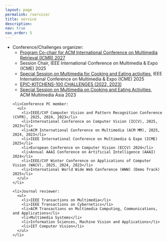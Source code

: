 ```yaml
---
layout: page
permalink: /service/
title: service
description: 
nav: true
nav_order: 5
---
```


 <div>
  <ul>
    <li>Conference/Challenges organizer:
      <ul>
        <li><a href="#">Program Co-chair for ACM International Conference on Multimedia Retrieval (ICMR) 2027</a></li>
        <li>Session Chair, IEEE International Conference on Multimedia & Expo (ICME) 2025</li>
        <li><a href="https://2025.ieeeicme.org/ss10-multimedia-for-cooking-and-eating-activities/">Special Session on Multimedia for Cooking and Eating activities</a>, IEEE International Conference on Multimedia & Expo (ICME) 2025</li>
        <li><a href="https://epic-kitchens.github.io/">EPIC-KITCHENS-100 CHALLENGES (2022, 2023)</a></li>
        <li><a href="http://www.mmasia2023.org/special_session.html">Special Session on Multimedia on Cooking and Eating Activities</a>, ACM Multimedia Asia 2023</li>
      </ul>
    </li>

    <li>Conference PC member: 
      <ul>
        <li>IEEE/CVF Computer Vision and Pattern Recognition Conference (CVPR), 2025, 2024, 2023</li>
        <li>International Conference on Computer Vision (ICCV), 2025, 2023</li>
        <li>ACM International Conference on Multimedia (ACM MM), 2025, 2024, 2023</li>
        <li>IEEE International Conference on Multimedia & Expo (ICME) 2025</li>
        <li>European Conference on Computer Vision (ECCV) 2024</li>
        <li>Annual AAAI Conference on Artificial Intelligence (AAAI) 2024</li>
        <li>IEEE/CVF Winter Conference on Applications of Computer Vision (WACV), 2025, 2024, 2023</li>
        <li>International World Wide Web Conference (WWW) (Demo Track) 2025</li>
      </ul>
    </li>

    <li>Journal reviewer: 
      <ul>
        <li>IEEE Transactions on Multimedia</li>
        <li>IEEE Transactions on Cybernetics</li>
        <li>ACM Transactions on Multimedia Computing, Communications, and Applications</li>
        <li>Multimedia Systems</li>
        <li>Information Sciences, Machine Vision and Applications</li>
        <li>IET Computer Vision</li>
      </ul>
    </li>
  </ul>
</div>
